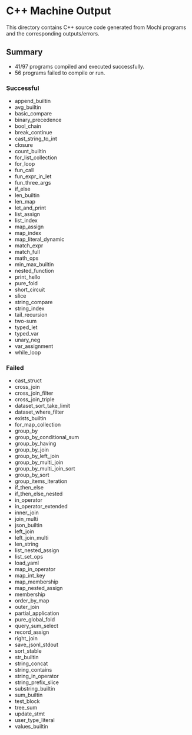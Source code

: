 # C++ Machine Output

This directory contains C++ source code generated from Mochi programs and the corresponding outputs/errors.

## Summary

- 41/97 programs compiled and executed successfully.
- 56 programs failed to compile or run.

### Successful
- append_builtin
- avg_builtin
- basic_compare
- binary_precedence
- bool_chain
- break_continue
- cast_string_to_int
- closure
- count_builtin
- for_list_collection
- for_loop
- fun_call
- fun_expr_in_let
- fun_three_args
- if_else
- len_builtin
- len_map
- let_and_print
- list_assign
- list_index
- map_assign
- map_index
- map_literal_dynamic
- match_expr
- match_full
- math_ops
- min_max_builtin
- nested_function
- print_hello
- pure_fold
- short_circuit
- slice
- string_compare
- string_index
- tail_recursion
- two-sum
- typed_let
- typed_var
- unary_neg
- var_assignment
- while_loop

### Failed
- cast_struct
- cross_join
- cross_join_filter
- cross_join_triple
- dataset_sort_take_limit
- dataset_where_filter
- exists_builtin
- for_map_collection
- group_by
- group_by_conditional_sum
- group_by_having
- group_by_join
- group_by_left_join
- group_by_multi_join
- group_by_multi_join_sort
- group_by_sort
- group_items_iteration
- if_then_else
- if_then_else_nested
- in_operator
- in_operator_extended
- inner_join
- join_multi
- json_builtin
- left_join
- left_join_multi
- len_string
- list_nested_assign
- list_set_ops
- load_yaml
- map_in_operator
- map_int_key
- map_membership
- map_nested_assign
- membership
- order_by_map
- outer_join
- partial_application
- pure_global_fold
- query_sum_select
- record_assign
- right_join
- save_jsonl_stdout
- sort_stable
- str_builtin
- string_concat
- string_contains
- string_in_operator
- string_prefix_slice
- substring_builtin
- sum_builtin
- test_block
- tree_sum
- update_stmt
- user_type_literal
- values_builtin

